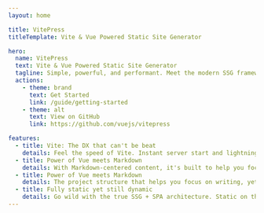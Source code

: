 ```yaml
---
layout: home

title: VitePress
titleTemplate: Vite & Vue Powered Static Site Generator

hero:
  name: VitePress
  text: Vite & Vue Powered Static Site Generator
  tagline: Simple, powerful, and performant. Meet the modern SSG framework you've always wanted.
  actions:
    - theme: brand
      text: Get Started
      link: /guide/getting-started
    - theme: alt
      text: View on GitHub
      link: https://github.com/vuejs/vitepress

features:
  - title: Vite: The DX that can't be beat
    details: Feel the speed of Vite. Instant server start and lightning fast HMR that stays fast regardless of the app size.
  - title: Power of Vue meets Markdown
    details: With Markdown-centered content, it's built to help you focus on writing and deployed with minimum configuration.
  - title: Power of Vue meets Markdown
    details: The project structure that helps you focus on writing, yet fully customizable for any website development.
  - title: Fully static yet still dynamic
    details: Go wild with the true SSG + SPA architecture. Static on the page load, engage users with 100% interactive from there.
---
```

